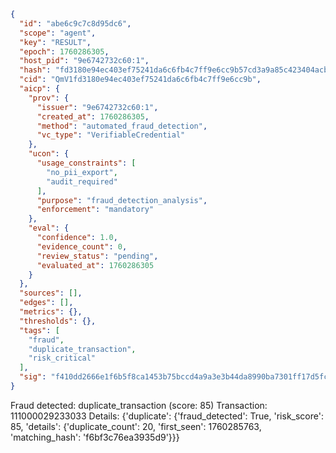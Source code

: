 ```json
{
  "id": "abe6c9c7c8d95dc6",
  "scope": "agent",
  "key": "RESULT",
  "epoch": 1760286305,
  "host_pid": "9e6742732c60:1",
  "hash": "fd3180e94ec403ef75241da6c6fb4c7ff9e6cc9b57cd3a9a85c423404acb4148",
  "cid": "QmV1fd3180e94ec403ef75241da6c6fb4c7ff9e6cc9b",
  "aicp": {
    "prov": {
      "issuer": "9e6742732c60:1",
      "created_at": 1760286305,
      "method": "automated_fraud_detection",
      "vc_type": "VerifiableCredential"
    },
    "ucon": {
      "usage_constraints": [
        "no_pii_export",
        "audit_required"
      ],
      "purpose": "fraud_detection_analysis",
      "enforcement": "mandatory"
    },
    "eval": {
      "confidence": 1.0,
      "evidence_count": 0,
      "review_status": "pending",
      "evaluated_at": 1760286305
    }
  },
  "sources": [],
  "edges": [],
  "metrics": {},
  "thresholds": {},
  "tags": [
    "fraud",
    "duplicate_transaction",
    "risk_critical"
  ],
  "sig": "f410dd2666e1f6b5f8ca1453b75bccd4a9a3e3b44da8990ba7301ff17d5fc637"
}
```

Fraud detected: duplicate_transaction (score: 85)
Transaction: 111000029233033
Details: {'duplicate': {'fraud_detected': True, 'risk_score': 85, 'details': {'duplicate_count': 20, 'first_seen': 1760285763, 'matching_hash': 'f6bf3c76ea3935d9'}}}